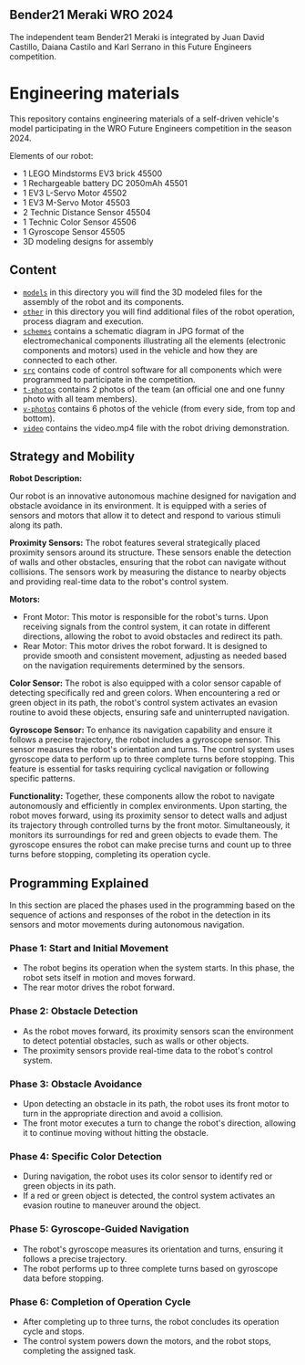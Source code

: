 ## Bender21 Meraki WRO 2024
The independent team Bender21 Meraki is integrated by Juan David Castillo, Daiana Castilo and Karl Serrano in this Future Engineers competition.

Engineering materials
====

This repository contains engineering materials of a self-driven vehicle's model participating in the WRO Future Engineers competition in the season 2024.

Elements of our robot:
* 1 LEGO Mindstorms EV3 brick 45500
* 1 Rechargeable battery DC 2050mAh 45501
* 1 EV3 L-Servo Motor 45502
* 1 EV3 M-Servo Motor 45503
* 2 Technic Distance Sensor 45504
* 1 Technic Color Sensor 45506
* 1 Gyroscope Sensor 45505
* 3D modeling designs for assembly

## Content

* [`models`](https://github.com/csvprobotica/HypeTech/tree/main/models) in this directory you will find the 3D modeled files for the assembly of the robot and its components.
* [`other`](https://github.com/csvprobotica/HypeTech/blob/main/other/Flowchart.png) in this directory you will find additional files of the robot operation, process diagram and execution.
* [`schemes`](https://github.com/csvprobotica/HypeTech/tree/main/schemes) contains a schematic diagram in JPG format of the electromechanical components illustrating all the elements (electronic components and motors) used in the vehicle and how they are connected to each other.
* [`src`](https://github.com/csvprobotica/HypeTech/tree/main/src) contains code of control software for all components which were programmed to participate in the competition.
* [`t-photos`](https://github.com/csvprobotica/HypeTech/tree/main/t-photos) contains 2 photos of the team (an official one and one funny photo with all team members).
* [`v-photos`](https://github.com/csvprobotica/HypeTech/tree/main/v-photos) contains 6 photos of the vehicle (from every side, from top and bottom).
* [`video`](https://github.com/csvprobotica/HypeTech/tree/main/video) contains the video.mp4 file with the robot driving demonstration.

## Strategy and Mobility

**Robot Description:**

Our robot is an innovative autonomous machine designed for navigation and obstacle avoidance in its environment. It is equipped with a series of sensors and motors that allow it to detect and respond to various stimuli along its path.

**Proximity Sensors:**
The robot features several strategically placed proximity sensors around its structure. These sensors enable the detection of walls and other obstacles, ensuring that the robot can navigate without collisions. The sensors work by measuring the distance to nearby objects and providing real-time data to the robot's control system.

**Motors:**
* Front Motor: This motor is responsible for the robot's turns. Upon receiving signals from the control system, it can rotate in different directions, allowing the robot to avoid obstacles and redirect its path.
* Rear Motor: This motor drives the robot forward. It is designed to provide smooth and consistent movement, adjusting as needed based on the navigation requirements determined by the sensors.

**Color Sensor:**
The robot is also equipped with a color sensor capable of detecting specifically red and green colors. When encountering a red or green object in its path, the robot's control system activates an evasion routine to avoid these objects, ensuring safe and uninterrupted navigation.

**Gyroscope Sensor:**
To enhance its navigation capability and ensure it follows a precise trajectory, the robot includes a gyroscope sensor. This sensor measures the robot's orientation and turns. The control system uses gyroscope data to perform up to three complete turns before stopping. This feature is essential for tasks requiring cyclical navigation or following specific patterns.

**Functionality:**
Together, these components allow the robot to navigate autonomously and efficiently in complex environments. Upon starting, the robot moves forward, using its proximity sensor to detect walls and adjust its trajectory through controlled turns by the front motor. Simultaneously, it monitors its surroundings for red and green objects to evade them. The gyroscope ensures the robot can make precise turns and count up to three turns before stopping, completing its operation cycle.

## Programming Explained
In this section are placed the phases used in the programming based on the sequence of actions and responses of the robot in the detection in its sensors and motor movements during autonomous navigation.

### Phase 1: Start and Initial Movement
- The robot begins its operation when the system starts. In this phase, the robot sets itself in motion and moves forward.
- The rear motor drives the robot forward.

### Phase 2: Obstacle Detection
- As the robot moves forward, its proximity sensors scan the environment to detect potential obstacles, such as walls or other objects.
- The proximity sensors provide real-time data to the robot's control system.

### Phase 3: Obstacle Avoidance
- Upon detecting an obstacle in its path, the robot uses its front motor to turn in the appropriate direction and avoid a collision.
- The front motor executes a turn to change the robot's direction, allowing it to continue moving without hitting the obstacle.

### Phase 4: Specific Color Detection
- During navigation, the robot uses its color sensor to identify red or green objects in its path.
- If a red or green object is detected, the control system activates an evasion routine to maneuver around the object.

### Phase 5: Gyroscope-Guided Navigation
- The robot's gyroscope measures its orientation and turns, ensuring it follows a precise trajectory.
- The robot performs up to three complete turns based on gyroscope data before stopping.

### Phase 6: Completion of Operation Cycle
- After completing up to three turns, the robot concludes its operation cycle and stops.
- The control system powers down the motors, and the robot stops, completing the assigned task.
